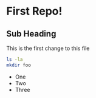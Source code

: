 # First Repo!

## Sub Heading

This is the first change to this file

```bash
ls -la
mkdir foo
```

- One
- Two
- Three
